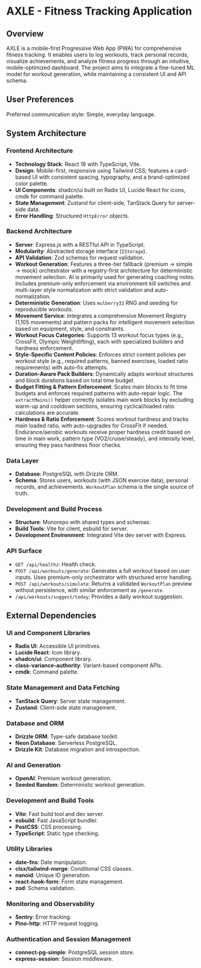 # AXLE - Fitness Tracking Application

## Overview
AXLE is a mobile-first Progressive Web App (PWA) for comprehensive fitness tracking. It enables users to log workouts, track personal records, visualize achievements, and analyze fitness progress through an intuitive, mobile-optimized dashboard. The project aims to integrate a fine-tuned ML model for workout generation, while maintaining a consistent UI and API schema.

## User Preferences
Preferred communication style: Simple, everyday language.

## System Architecture

### Frontend Architecture
- **Technology Stack**: React 18 with TypeScript, Vite.
- **Design**: Mobile-first, responsive using Tailwind CSS; features a card-based UI with consistent spacing, typography, and a brand-optimized color palette.
- **UI Components**: shadcn/ui built on Radix UI, Lucide React for icons, cmdk for command palette.
- **State Management**: Zustand for client-side, TanStack Query for server-side data.
- **Error Handling**: Structured `HttpError` objects.

### Backend Architecture
- **Server**: Express.js with a RESTful API in TypeScript.
- **Modularity**: Abstracted storage interface (`IStorage`).
- **API Validation**: Zod schemas for request validation.
- **Workout Generation**: Features a three-tier fallback (premium → simple → mock) orchestrator with a registry-first architecture for deterministic movement selection. AI is primarily used for generating coaching notes. Includes premium-only enforcement via environment kill switches and multi-layer style normalization with strict validation and auto-normalization.
- **Deterministic Generation**: Uses `mulberry32` RNG and seeding for reproducible workouts.
- **Movement Service**: Integrates a comprehensive Movement Registry (1,105 movements) and pattern packs for intelligent movement selection based on equipment, style, and constraints.
- **Workout Focus Categories**: Supports 13 workout focus types (e.g., CrossFit, Olympic Weightlifting), each with specialized builders and hardness enforcement.
- **Style-Specific Content Policies**: Enforces strict content policies per workout style (e.g., required patterns, banned exercises, loaded ratio requirements) with auto-fix attempts.
- **Duration-Aware Pack Builders**: Dynamically adapts workout structures and block durations based on total time budget.
- **Budget Fitting & Pattern Enforcement**: Scales main blocks to fit time budgets and enforces required patterns with auto-repair logic. The `extractMains()` helper correctly isolates main work blocks by excluding warm-up and cooldown sections, ensuring cyclical/loaded ratio calculations are accurate.
- **Hardness & Ratio Enforcement**: Scores workout hardness and tracks main loaded ratio, with auto-upgrades for CrossFit if needed. Endurance/aerobic workouts receive proper hardness credit based on time in main work, pattern type (VO2/cruise/steady), and intensity level, ensuring they pass hardness floor checks.

### Data Layer
- **Database**: PostgreSQL with Drizzle ORM.
- **Schema**: Stores users, workouts (with JSON exercise data), personal records, and achievements. `WorkoutPlan` schema is the single source of truth.

### Development and Build Process
- **Structure**: Monorepo with shared types and schemas.
- **Build Tools**: Vite for client, esbuild for server.
- **Development Environment**: Integrated Vite dev server with Express.

### API Surface
- `GET /api/healthz`: Health check.
- `POST /api/workouts/generate`: Generates a full workout based on user inputs. Uses premium-only orchestrator with structured error handling.
- `POST /api/workouts/simulate`: Returns a validated `WorkoutPlan` preview without persistence, with similar enforcement as `/generate`.
- `/api/workouts/suggest/today`: Provides a daily workout suggestion.

## External Dependencies

### UI and Component Libraries
- **Radix UI**: Accessible UI primitives.
- **Lucide React**: Icon library.
- **shadcn/ui**: Component library.
- **class-variance-authority**: Variant-based component APIs.
- **cmdk**: Command palette.

### State Management and Data Fetching
- **TanStack Query**: Server state management.
- **Zustand**: Client-side state management.

### Database and ORM
- **Drizzle ORM**: Type-safe database toolkit.
- **Neon Database**: Serverless PostgreSQL.
- **Drizzle Kit**: Database migration and introspection.

### AI and Generation
- **OpenAI**: Premium workout generation.
- **Seeded Random**: Deterministic workout generation.

### Development and Build Tools
- **Vite**: Fast build tool and dev server.
- **esbuild**: Fast JavaScript bundler.
- **PostCSS**: CSS processing.
- **TypeScript**: Static type checking.

### Utility Libraries
- **date-fns**: Date manipulation.
- **clsx/tailwind-merge**: Conditional CSS classes.
- **nanoid**: Unique ID generation.
- **react-hook-form**: Form state management.
- **zod**: Schema validation.

### Monitoring and Observability
- **Sentry**: Error tracking.
- **Pino-http**: HTTP request logging.

### Authentication and Session Management
- **connect-pg-simple**: PostgreSQL session store.
- **express-session**: Session middleware.
